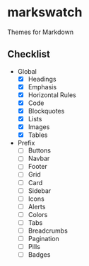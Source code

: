 # markswatch

Themes for Markdown

## Checklist

- Global
  - [x] Headings
  - [x] Emphasis
  - [x] Horizontal Rules
  - [x] Code
  - [x] Blockquotes
  - [x] Lists
  - [x] Images
  - [x] Tables
- Prefix
  - [ ] Buttons
  - [ ] Navbar
  - [ ] Footer
  - [ ] Grid
  - [ ] Card
  - [ ] Sidebar
  - [ ] Icons
  - [ ] Alerts
  - [ ] Colors
  - [ ] Tabs
  - [ ] Breadcrumbs
  - [ ] Pagination
  - [ ] Pills
  - [ ] Badges
